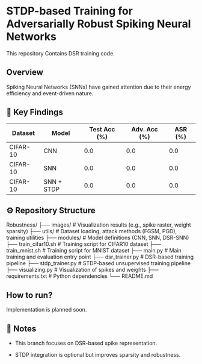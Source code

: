 # STDP-based Training for Adversarially Robust Spiking Neural Networks

This repository Contains DSR training code.

## Overview

Spiking Neural Networks (SNNs) have gained attention due to their energy efficiency and event-driven nature.

## 🧪 Key Findings

| Dataset  | Model       | Test Acc (%) | Adv. Acc (%) | ASR (%)   |
|----------|-------------|--------------|--------------|-----------|
| CIFAR-10 | CNN         | 0.0          | 0.0          | 0.0       |
| CIFAR-10 | SNN         | 0.0          | 0.0          | 0.0       |
| CIFAR-10 | SNN + STDP  | 0.0          | 0.0          | 0.0       |

## ⚙️ Repository Structure
Robustness/
├── images/                 # Visualization results (e.g., spike raster, weight sparsity)
├── utils/                  # Dataset loading, attack methods (FGSM, PGD), training utilities
├── modules/                # Model definitions (CNN, SNN, DSR-SNN)
├── train_cifar10.sh        # Training script for CIFAR10 dataset
├── train_mnist.sh          # Training script for MNIST dataset
├── main.py                 # Main training and evaluation entry point
├── dsr_trainer.py          # DSR-based training pipeline
├── stdp_trainer.py         # STDP-based unsupervised training pipeline
├── visualizing.py          # Visualization of spikes and weights
├── requirements.txt        # Python dependencies
└── README.md

## How to run?

Implementation is planned soon.

## 📌 Notes
* This branch focuses on DSR-based spike representation.

* STDP integration is optional but improves sparsity and robustness.